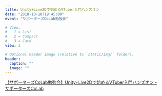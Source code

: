 ```yaml
---
title: Unity+Live2Dで始めるVTuber入門ハンズオン
date: "2018-10-18T19:45:00"
event: "サポーターズCoLab勉強会"

# View.
#   1 = List
#   2 = Compact
#   3 = Card
view: 3

# Optional header image (relative to `static/img/` folder).
header:
  caption: ""
  image: ""
---
```


[【サポーターズCoLab勉強会】Unity+Live2Dで始めるVTuber入門ハンズオン - サポーターズCoLab](https://supporterzcolab.com/event/568/)
